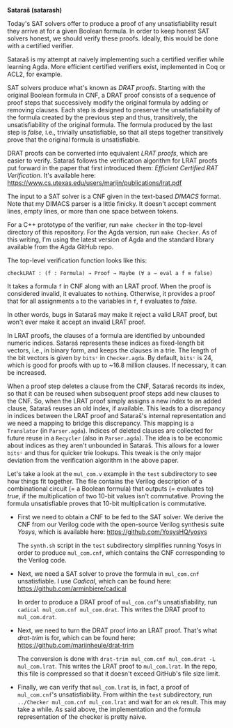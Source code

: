 **Sataraš (satarash)**

Today's SAT solvers offer to produce a proof of any unsatisfiability result
they arrive at for a given Boolean formula. In order to keep honest SAT solvers
honest, we should verify these proofs. Ideally, this would be done with a
certified verifier.

Sataraš is my attempt at naively implementing such a certified verifier while
learning Agda. More efficient certified verifiers exist, implemented in Coq or
ACL2, for example.

SAT solvers produce what's known as *DRAT proofs*. Starting with the original
Boolean formula in CNF, a DRAT proof consists of a sequence of proof steps that
successively modify the original formula by adding or removing clauses. Each
step is designed to preserve the unsatisfiability of the formula created by the
previous step and thus, transitively, the unsatisfiability of the original
formula. The formula produced by the last step is *false*, i.e., trivially
unsatisfiable, so that all steps together transitively prove that the original
formula is unsatisfiable.

DRAT proofs can be converted into equivalent *LRAT proofs*, which are easier to
verify. Sataraš follows the verification algorithm for LRAT proofs put forward
in the paper that first introduced them: *Efficient Certified RAT
Verification*. It's available here:
https://www.cs.utexas.edu/users/marijn/publications/lrat.pdf

The input to a SAT solver is a CNF given in the text-based *DIMACS* format.
Note that my DIMACS parser is a little finicky. It doesn't accept comment
lines, empty lines, or more than one space between tokens.

For a C++ prototype of the verifier, run `make checker` in the top-level
directory of this repository. For the Agda version, run `make Checker`. As of
this writing, I'm using the latest version of Agda and the standard library
available from the Agda GitHub repo.

The top-level verification function looks like this:

```
checkLRAT : (f : Formula) → Proof → Maybe (∀ a → eval a f ≡ false)
```

It takes a formula `f` in CNF along with an LRAT proof. When the proof is
considered invalid, it evaluates to `nothing`. Otherwise, it provides a proof
that for all assignments `a` to the variables in `f`, `f` evaluates to *false*.

In other words, bugs in Sataraš may make it reject a valid LRAT proof, but
won't ever make it accept an invalid LRAT proof.

In LRAT proofs, the clauses of a formula are identified by unbounded numeric
indices. Sataraš represents these indices as fixed-length bit vectors, i.e., in
binary form, and keeps the clauses in a trie. The length of the bit vectors is
given by `bitsᶜ` in `Checker.agda`. By default, `bitsᶜ` is 24, which is good
for proofs with up to ~16.8 million clauses. If necessary, it can be increased.

When a proof step deletes a clause from the CNF, Sataraš records its index, so
that it can be reused when subsequent proof steps add new clauses to the CNF.
So, when the LRAT proof simply assigns a new index to an added clause, Sataraš
reuses an old index, if available. This leads to a discrepancy in indices
between the LRAT proof and Sataraš's internal representation and we need a
mapping to bridge this discrepancy. This mapping is a `Translator` (in
`Parser.agda`). Indices of deleted clauses are collected for future reuse in a
`Recycler` (also in `Parser.agda`). The idea is to be economic about indices as
they aren't unbounded in Sataraš. This allows for a lower `bitsᶜ` and thus for
quicker trie lookups. This tweak is the only major deviation from the
verification algorithm in the above paper.

Let's take a look at the `mul_com.v` example in the `test` subdirectory to see
how things fit together. The file contains the Verilog description of a
combinational circuit (= a Boolean formula) that outputs (= evaluates to)
*true*, if the multiplication of two 10-bit values isn't commutative. Proving
the formula unsatisfiable proves that 10-bit multiplication is commutative.

  * First we need to obtain a CNF to be fed to the SAT solver. We derive the
    CNF from our Verilog code with the open-source Verilog synthesis suite
    *Yosys*, which is available here: https://github.com/YosysHQ/yosys

    The `synth.sh` script in the `test` subdirectory simplifies running Yosys
    in order to produce `mul_com.cnf`, which contains the CNF corresponding to
    the Verilog code.

  * Next, we need a SAT solver to prove the formula in `mul_com.cnf`
    unsatisfiable. I use *Cadical*, which can be found here:
    https://github.com/arminbiere/cadical

    In order to produce a DRAT proof of `mul_com.cnf`'s unsatisfiability, run
    `cadical mul_com.cnf mul_com.drat`. This writes the DRAT proof to
    `mul_com.drat`.

  * Next, we need to turn the DRAT proof into an LRAT proof. That's what
    *drat-trim* is for, which can be found here:
    https://github.com/marijnheule/drat-trim

    The conversion is done with
    `drat-trim mul_com.cnf mul_com.drat -L mul_com.lrat`.
    This writes the LRAT proof to `mul_com.lrat`. In the repo, this file is
    compressed so that it doesn't exceed GitHub's file size limit.

  * Finally, we can verify that `mul_com.lrat` is, in fact, a proof of
    `mul_com.cnf`'s unsatisfiability. From within the `test` subdirectory, run
    `../Checker mul_com.cnf mul_com.lrat` and wait for an `ok` result. This may
    take a while. As said above, the implementation and the formula
    representation of the checker is pretty naive.

